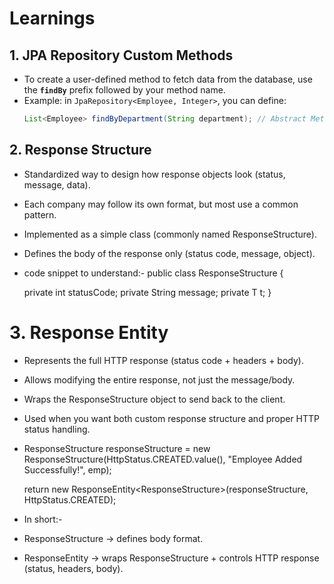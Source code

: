 # Learnings
## 1. JPA Repository Custom Methods
- To create a user-defined method to fetch data from the database, use the **`findBy`** prefix followed by your method name.  
- Example: in `JpaRepository<Employee, Integer>`, you can define:
  ```java
  List<Employee> findByDepartment(String department); // Abstract Method in (Repository interface extends JpaRepository<Entity, PrimaryKeyType>)
  
## 2. Response Structure

- Standardized way to design how response objects look (status, message, data).

- Each company may follow its own format, but most use a common pattern.

- Implemented as a simple class (commonly named ResponseStructure).

- Defines the body of the response only (status code, message, object).

- code snippet to understand:-
public class ResponseStructure<T> {
	
	private int statusCode;
	private String message;
	private T t;
}

# 3. Response Entity

- Represents the full HTTP response (status code + headers + body).

- Allows modifying the entire response, not just the message/body.

- Wraps the ResponseStructure object to send back to the client.

- Used when you want both custom response structure and proper HTTP status handling.

- ResponseStructure<Employee> responseStructure = new ResponseStructure<Employee>(HttpStatus.CREATED.value(), "Employee Added Successfully!", emp);
		
  	return new ResponseEntity<ResponseStructure<Employee>>(responseStructure, HttpStatus.CREATED);
	

- In short:-
- ResponseStructure → defines body format.  

- ResponseEntity → wraps ResponseStructure + controls HTTP response (status, headers, body).
